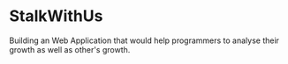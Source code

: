 # StalkWithUs

Building an Web Application that would help programmers to analyse their growth as well as other's growth.